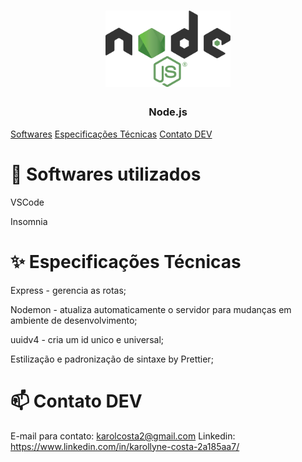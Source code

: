 <h1 align="center">
<img src="src\assets\logo.png" alt="Node.js" width="200px"/>
</h1>

<h3 align="center">
Node.js
</h3>

<p>
    <a href="#-softwares">Softwares</a>
    <a href="#-especificacoes-tecnicas"> Especificações Técnicas</a>
    <a href="#-dev">Contato DEV</a>
</p>

# :thought_balloon: Softwares utilizados

<p>VSCode<p>
<p>Insomnia<p>

# :sparkles: Especificações Técnicas

<p>Express - gerencia as rotas;</p>
<p>Nodemon - atualiza automaticamente o servidor para mudanças em ambiente de desenvolvimento;</p>
<p>uuidv4 - cria um id unico e universal;</p>
<p>Estilização e padronização de sintaxe by Prettier;</p>

# :mailbox: Contato DEV

E-mail para contato: karolcosta2@gmail.com
Linkedin: https://www.linkedin.com/in/karollyne-costa-2a185aa7/
